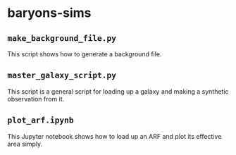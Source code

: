 # baryons-sims

`make_background_file.py`
-------------------------

This script shows how to generate a background file.

`master_galaxy_script.py`
-------------------------

This script is a general script for loading up a galaxy and making a synthetic observation from it. 

`plot_arf.ipynb`
----------------

This Jupyter notebook shows how to load up an ARF and plot its effective area simply. 